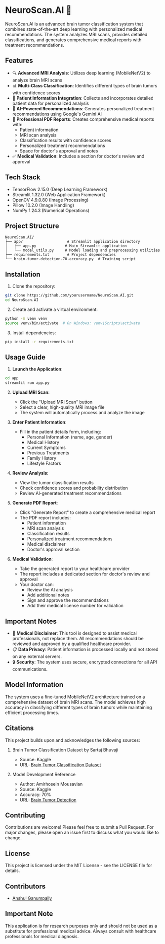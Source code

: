 # NeuroScan.AI 🧠

NeuroScan.AI is an advanced brain tumor classification system that combines state-of-the-art deep learning with personalized medical recommendations. The system analyzes MRI scans, provides detailed classifications, and generates comprehensive medical reports with treatment recommendations.

## Features

- 🔍 **Advanced MRI Analysis**: Utilizes deep learning (MobileNetV2) to analyze brain MRI scans
- 📊 **Multi-Class Classification**: Identifies different types of brain tumors with confidence scores
- 👤 **Patient Information Integration**: Collects and incorporates detailed patient data for personalized analysis
- 🤖 **AI-Powered Recommendations**: Generates personalized treatment recommendations using Google's Gemini AI
- 📄 **Professional PDF Reports**: Creates comprehensive medical reports with:
  - Patient information
  - MRI scan analysis
  - Classification results with confidence scores
  - Personalized treatment recommendations
  - Space for doctor's approval and notes
- ✅ **Medical Validation**: Includes a section for doctor's review and approval

## Tech Stack

- TensorFlow 2.15.0 (Deep Learning Framework)
- Streamlit 1.32.0 (Web Application Framework)
- OpenCV 4.9.0.80 (Image Processing)
- Pillow 10.2.0 (Image Handling)
- NumPy 1.24.3 (Numerical Operations)

## Project Structure

```
NeuroScan.AI/
├── app/                    # Streamlit application directory
│   ├── app.py             # Main Streamlit application
│   └── model_utils.py     # Model loading and preprocessing utilities
├── requirements.txt        # Project dependencies
└── brain-tumor-detection-70-accuracy.py  # Training script
```

## Installation

1. Clone the repository:
```bash
git clone https://github.com/yourusername/NeuroScan.AI.git
cd NeuroScan.AI
```

2. Create and activate a virtual environment:
```bash
python -m venv venv
source venv/bin/activate  # On Windows: venv\Scripts\activate
```

3. Install dependencies:
```bash
pip install -r requirements.txt
```

## Usage Guide

1. **Launch the Application**:
```bash
cd app
streamlit run app.py
```

2. **Upload MRI Scan**:
   - Click the "Upload MRI Scan" button
   - Select a clear, high-quality MRI image file
   - The system will automatically process and analyze the image

3. **Enter Patient Information**:
   - Fill in the patient details form, including:
     - Personal Information (name, age, gender)
     - Medical History
     - Current Symptoms
     - Previous Treatments
     - Family History
     - Lifestyle Factors

4. **Review Analysis**:
   - View the tumor classification results
   - Check confidence scores and probability distribution
   - Review AI-generated treatment recommendations

5. **Generate PDF Report**:
   - Click "Generate Report" to create a comprehensive medical report
   - The PDF report includes:
     - Patient information
     - MRI scan analysis
     - Classification results
     - Personalized treatment recommendations
     - Medical disclaimer
     - Doctor's approval section

6. **Medical Validation**:
   - Take the generated report to your healthcare provider
   - The report includes a dedicated section for doctor's review and approval
   - Your doctor can:
     - Review the AI analysis
     - Add additional notes
     - Sign and approve the recommendations
     - Add their medical license number for validation

## Important Notes

- 🏥 **Medical Disclaimer**: This tool is designed to assist medical professionals, not replace them. All recommendations should be reviewed and approved by a qualified healthcare provider.
- 📋 **Data Privacy**: Patient information is processed locally and not stored on any external servers.
- 🔒 **Security**: The system uses secure, encrypted connections for all API communications.

## Model Information

The system uses a fine-tuned MobileNetV2 architecture trained on a comprehensive dataset of brain MRI scans. The model achieves high accuracy in classifying different types of brain tumors while maintaining efficient processing times.

## Citations

This project builds upon and acknowledges the following sources:

1. Brain Tumor Classification Dataset by Sartaj Bhuvaji
   - Source: Kaggle
   - URL: [Brain Tumor Classification Dataset](https://www.kaggle.com/sartajbhuvaji/brain-tumor-classification-mri)

2. Model Development Reference
   - Author: Amirhosein Mousavian
   - Source: Kaggle
   - Accuracy: 70%
   - URL: [Brain Tumor Detection](https://www.kaggle.com/mousavian/brain-tumor-detection)

## Contributing

Contributions are welcome! Please feel free to submit a Pull Request. For major changes, please open an issue first to discuss what you would like to change.

## License

This project is licensed under the MIT License - see the LICENSE file for details.

## Contributors

- [Anshul Ganumpally](https://github.com/anshulg614)

## Important Note

This application is for research purposes only and should not be used as a substitute for professional medical advice. Always consult with healthcare professionals for medical diagnosis. 